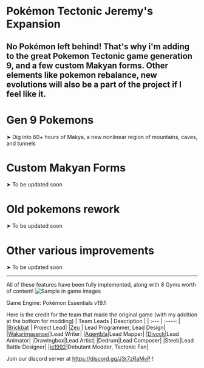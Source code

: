 # Pokémon Tectonic Jeremy's Expansion
No Pokémon left behind! That's why i'm adding to the great Pokemon Tectonic game generation 9, and a few custom Makyan forms. Other elements like pokemon rebalance, new evolutions will also be a part of the project if I feel like it.
-----------------------------------------------------------------------------------------------------------------------------------------------------------------
# Gen 9 Pokemons
➤ Dig into 60+ hours of Makya, a new nonlinear region of mountains, caves, and tunnels


# Custom Makyan Forms
➤ To be updated soon

# Old pokemons rework
➤ To be updated soon

# Other various improvements
➤ To be updated soon

-----------------------------------------------------------------------------------------------------------------------------------------------------------------
All of these features have been fully implemented, along with 8 Gyms worth of content!
![Sample in game images](https://cdn.discordapp.com/attachments/903083554777473077/1028035807426130000/new_advert_stitch_pokemon_tectonic.png)

Game Engine: Pokémon Essentials v19.1

Here is the credit for the team that made the original game (with my addition at the bottom for modding)
| Team Leads      | Description |
| :---        |    :----:   |
|<a href="https://github.com/3rickbat">Brickbat</a>      | Project Lead|
|<a href="https://github.com/xeuorux">Zeu</a>   | Lead Programmer, Lead Design|
|<a href="https://github.com/wakarimasensei">Wakarimasensei</a>|Lead Writer|
|<a href="https://github.com/reinkejoel">Agentbla</a>|Lead Mapper|
|<a href="https://github.com/Divock">Divock</a>|Lead Animator|
|Drawingbox|Lead Artist|
|Dedrum|Lead Composer|
|Steeb|Lead Battle Designer|
|<a href="https://github.com/je19921">je1992</a>|Debutant Modder, Tectonic Fan|


Join our discord server at https://discord.gg/J3r7zRaMvP !  
